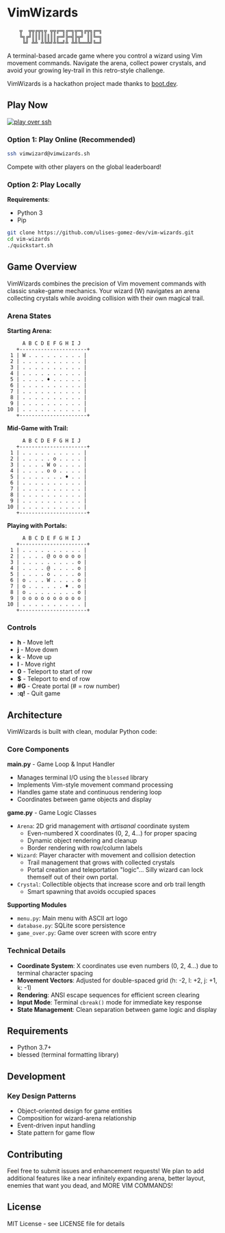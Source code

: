# VimWizards

```
	╦  ╦╦╔╦╗╦ ╦╦╔═╗╔═╗╦═╗╔╦╗╔═╗
	╚╗╔╝║║║║║║║║╔═╝╠═╣╠╦╝ ║║╚═╗
	 ╚╝ ╩╩ ╩╚╩╝╩╚═╝╩ ╩╩╚══╩╝╚═╝
```

A terminal-based arcade game where you control a wizard using Vim movement commands. Navigate the arena, collect power crystals, and avoid your growing ley-trail in this retro-style challenge.

VimWizards is a hackathon project made thanks to [boot.dev](https://blog.boot.dev/news/hackathon-2025/).

## Play Now
[![play over ssh](assets/ssh.gif)](https://youtu.be/-OxVP4ZrVDE)

### Option 1: Play Online (Recommended)
```bash
ssh vimwizard@vimwizards.sh
```
Compete with other players on the global leaderboard!

### Option 2: Play Locally

**Requirements**:
- Python 3
- Pip

```bash
git clone https://github.com/ulises-gomez-dev/vim-wizards.git
cd vim-wizards
./quickstart.sh
```

## Game Overview

VimWizards combines the precision of Vim movement commands with classic snake-game mechanics. Your wizard (W) navigates an arena collecting crystals while avoiding collision with their own magical trail.

### Arena States

**Starting Arena:**
```
     A B C D E F G H I J   
   +----------------------+
 1 | W . . . . . . . . . |
 2 | . . . . . . . . . . |
 3 | . . . . . . . . . . |
 4 | . . . . . . . . . . |
 5 | . . . . ♦ . . . . . |
 6 | . . . . . . . . . . |
 7 | . . . . . . . . . . |
 8 | . . . . . . . . . . |
 9 | . . . . . . . . . . |
10 | . . . . . . . . . . |
   +----------------------+
```

**Mid-Game with Trail:**
```
     A B C D E F G H I J   
   +----------------------+
 1 | . . . . . . . . . . |
 2 | . . . . . o . . . . |
 3 | . . . . W o . . . . |
 4 | . . . . o o . . . . |
 5 | . . . . . . . ♦ . . |
 6 | . . . . . . . . . . |
 7 | . . . . . . . . . . |
 8 | . . . . . . . . . . |
 9 | . . . . . . . . . . |
10 | . . . . . . . . . . |
   +----------------------+
```

**Playing with Portals:**
```
     A B C D E F G H I J   
   +----------------------+
 1 | . . . . . . . . . . |
 2 | . . . . @ o o o o o |
 3 | . . . . . . . . . o |
 4 | . . . . @ . . . . o |
 5 | . . . . o . . . . o |
 6 | o . . . W . . . . o |
 7 | o . . . . . . ♦ . o |
 8 | o . . . . . . . . o |
 9 | o o o o o o o o o o |
10 | . . . . . . . . . . |
   +----------------------+
```

### Controls

- **h** - Move left
- **j** - Move down  
- **k** - Move up
- **l** - Move right
- **0** - Teleport to start of row
- **$** - Teleport to end of row
- **#G** - Create portal (# = row number)
- **:q!** - Quit game

## Architecture

VimWizards is built with clean, modular Python code:

### Core Components

**main.py** - Game Loop & Input Handler
- Manages terminal I/O using the `blessed` library
- Implements Vim-style movement command processing
- Handles game state and continuous rendering loop
- Coordinates between game objects and display

**game.py** - Game Logic Classes
- `Arena`: 2D grid management with *artisanal* coordinate system
  - Even-numbered X coordinates (0, 2, 4...) for proper spacing
  - Dynamic object rendering and cleanup
  - Border rendering with row/column labels
- `Wizard`: Player character with movement and collision detection
  - Trail management that grows with collected crystals
  - Portal creation and teleportation "logic"... Silly wizard can lock themself out of their own portal.
- `Crystal`: Collectible objects that increase score and orb trail length
  - Smart spawning that avoids occupied spaces

**Supporting Modules**
- `menu.py`: Main menu with ASCII art logo
- `database.py`: SQLite score persistence
- `game_over.py`: Game over screen with score entry

### Technical Details

- **Coordinate System**: X coordinates use even numbers (0, 2, 4...) due to terminal character spacing
- **Movement Vectors**: Adjusted for double-spaced grid (h: -2, l: +2, j: +1, k: -1)
- **Rendering**: ANSI escape sequences for efficient screen clearing
- **Input Mode**: Terminal `cbreak()` mode for immediate key response
- **State Management**: Clean separation between game logic and display

## Requirements

- Python 3.7+
- blessed (terminal formatting library)

## Development

### Key Design Patterns
- Object-oriented design for game entities
- Composition for wizard-arena relationship
- Event-driven input handling
- State pattern for game flow

## Contributing

Feel free to submit issues and enhancement requests!
We plan to add additional features like a near infinitely expanding arena, better layout, enemies that want you dead, and MORE VIM COMMANDS!

## License

MIT License - see LICENSE file for details

